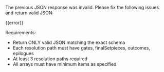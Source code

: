 The previous JSON response was invalid. Please fix the following issues and return valid JSON:

{{error}}

Requirements:
- Return ONLY valid JSON matching the exact schema
- Each resolution path must have gates, finalSetpieces, outcomes, epilogues
- At least 3 resolution paths required
- All arrays must have minimum items as specified
